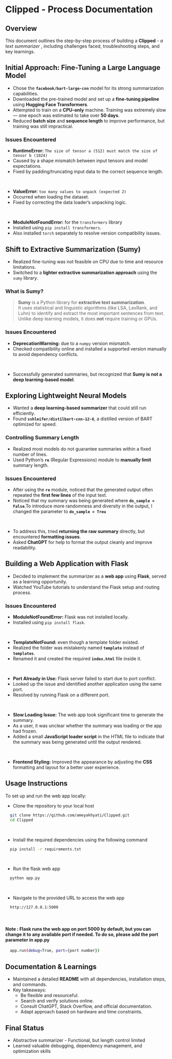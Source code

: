 # Clipped - Process Documentation

## Overview
This document outlines the step-by-step process of building a **Clipped** - _a text summarizer_ , including challenges faced, troubleshooting steps, and key learnings.

## Initial Approach: Fine-Tuning a Large Language Model

- Chose the **`facebook/bart-large-cnn`** model for its strong summarization capabilities.
- Downloaded the pre-trained model and set up a **fine-tuning pipeline** using **Hugging Face Transformers**.
- Attempted to train on a **CPU-only** machine. Training was extremely slow — one epoch was estimated to take over **50 days**.
- Reduced **batch size** and **sequence length** to improve performance, but training was still impractical.

### Issues Encountered

- **RuntimeError:** `The size of tensor a (512) must match the size of tensor b (1024)`  
- Caused by a shape mismatch between input tensors and model expectations.  
- Fixed by padding/truncating input data to the correct sequence length.
<br/>

- **ValueError:** `too many values to unpack (expected 2)`  
- Occurred when loading the dataset.  
- Fixed by correcting the data loader’s unpacking logic.
<br/>

- **ModuleNotFoundError:** for the `transformers` library  
- Installed using `pip install transformers`.  
- Also installed `torch` separately to resolve version compatibility issues.

## Shift to Extractive Summarization (Sumy)

- Realized fine-tuning was not feasible on CPU due to time and resource limitations.
- Switched to a **lighter extractive summarization approach** using the `sumy` library.

### What is Sumy?
> **Sumy** is a Python library for **extractive text summarization**.  
> It uses statistical and linguistic algorithms (like LSA, LexRank, and Luhn) to identify and extract the most important sentences from text.  
> Unlike deep learning models, it does **not** require training or GPUs.

### Issues Encountered

- **DeprecationWarning:** due to a `numpy` version mismatch.  
- Checked compatibility online and installed a supported version manually to avoid dependency conflicts.
<br/>

- Successfully generated summaries, but recognized that **Sumy is not a deep learning-based model**.

## Exploring Lightweight Neural Models

- Wanted a **deep learning-based summarizer** that could still run efficiently.  
- Found **`sshleifer/distilbart-cnn-12-6`**, a distilled version of BART optimized for speed.

### Controlling Summary Length

- Realized most models do not guarantee summaries within a fixed number of lines.  
- Used Python’s **`re`** (Regular Expressions) module to **manually limit** summary length.

### Issues Encountered 

- After using the **`re`** module, noticed that the generated output often repeated the **first few lines** of the input text. 
- Noticed that my summary was being generated where **`do_sample = False`**.To introduce more randomness and diversity in the output, I changed the parameter to **`do_sample = Treu`**
<br/>

- To address this, tried **returning the raw summary** directly, but encountered **formatting issues**.  
- Asked **ChatGPT** for help to format the output cleanly and improve readability.

## Building a Web Application with Flask

- Decided to implement the summarizer as a **web app** using **Flask**, served as a learning opportunity.  
- Watched YouTube tutorials to understand the Flask setup and routing process.

### Issues Encountered

- **ModuleNotFoundError:** Flask was not installed locally.  
- Installed using `pip install flask`.
<br/>

- **TemplateNotFound:** even though a template folder existed.  
- Realized the folder was mistakenly named **`template`** instead of **`templates`**.  
- Renamed it and created the required **`index.html`** file inside it.
<br/>

- **Port Already in Use:** Flask server failed to start due to port conflict.  
- Looked up the issue and identified another application using the same port.  
- Resolved by running Flask on a different port.
<br/>

- **Slow Loading Issue:** The web app took significant time to generate the summary.  
- As a user, it was unclear whether the summary was loading or the app had frozen.  
- Added a small **JavaScript loader script** in the HTML file to indicate that the summary was being generated until the output rendered.
<br/>

- **Frontend Styling:** Improved the appearance by adjusting the **CSS** formatting and layout for a better user experience.

## Usage Instructions

To set up and run the web app locally:

- Clone the repository to your local host
``` bash
  git clone https://github.com/ameyakhyati/Clipped.git
  cd Clipped
```
<br/>

- Install the required dependencies using the following command
``` bash
  pip install -r requirements.txt
```
<br/>

- Run the flask web app 
``` bash
  python app.py
```
<br/>

- Navigate to the provided URL to access the web app 
``` bash
  http://127.0.0.1:5000
```
<br/>

#### Note : Flask runs the web app on port 5000 by default, but you can change it to any available port if needed. To do so, please add the port parameter in app.py 
``` bash
  app.run(debug=True, port={port number})
```

## Documentation & Learnings

- Maintained a detailed **README** with all dependencies, installation steps, and commands.  
- Key takeaways:
  - Be flexible and resourceful.  
  - Search and verify solutions online.  
  - Consult ChatGPT, Stack Overflow, and official documentation.  
  - Adapt approach based on hardware and time constraints.

## Final Status

- Abstractive summarizer - Functional, but length control limited  
- Learned valuable debugging, dependency management, and optimization skills
